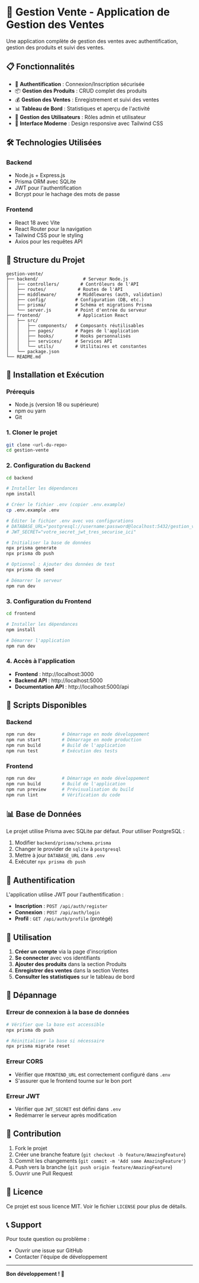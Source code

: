 # 🚀 Gestion Vente - Application de Gestion des Ventes

Une application complète de gestion des ventes avec authentification, gestion des produits et suivi des ventes.

## 📋 Fonctionnalités

- 🔐 **Authentification** : Connexion/Inscription sécurisée
- 📦 **Gestion des Produits** : CRUD complet des produits
- 💰 **Gestion des Ventes** : Enregistrement et suivi des ventes
- 📊 **Tableau de Bord** : Statistiques et aperçu de l'activité
- 👥 **Gestion des Utilisateurs** : Rôles admin et utilisateur
- 🎨 **Interface Moderne** : Design responsive avec Tailwind CSS

## 🛠️ Technologies Utilisées

### Backend
- Node.js + Express.js
- Prisma ORM avec SQLite
- JWT pour l'authentification
- Bcrypt pour le hachage des mots de passe

### Frontend
- React 18 avec Vite
- React Router pour la navigation
- Tailwind CSS pour le styling
- Axios pour les requêtes API

## 📁 Structure du Projet

```
gestion-vente/
├── backend/                 # Serveur Node.js
│   ├── controllers/        # Contrôleurs de l'API
│   ├── routes/            # Routes de l'API
│   ├── middleware/        # Middlewares (auth, validation)
│   ├── config/           # Configuration (DB, etc.)
│   ├── prisma/           # Schéma et migrations Prisma
│   └── server.js         # Point d'entrée du serveur
├── frontend/              # Application React
│   ├── src/
│   │   ├── components/   # Composants réutilisables
│   │   ├── pages/        # Pages de l'application
│   │   ├── hooks/        # Hooks personnalisés
│   │   ├── services/     # Services API
│   │   └── utils/        # Utilitaires et constantes
│   └── package.json
└── README.md
```

## 🚀 Installation et Exécution

### Prérequis
- Node.js (version 18 ou supérieure)
- npm ou yarn
- Git

### 1. Cloner le projet
```bash
git clone <url-du-repo>
cd gestion-vente
```

### 2. Configuration du Backend

```bash
cd backend

# Installer les dépendances
npm install

# Créer le fichier .env (copier .env.example)
cp .env.example .env

# Éditer le fichier .env avec vos configurations
# DATABASE_URL="postgresql://username:password@localhost:5432/gestion_vente"
# JWT_SECRET="votre_secret_jwt_tres_securise_ici"

# Initialiser la base de données
npx prisma generate
npx prisma db push

# Optionnel : Ajouter des données de test
npx prisma db seed

# Démarrer le serveur
npm run dev
```

### 3. Configuration du Frontend

```bash
cd frontend

# Installer les dépendances
npm install

# Démarrer l'application
npm run dev
```

### 4. Accès à l'application

- **Frontend** : http://localhost:3000
- **Backend API** : http://localhost:5000
- **Documentation API** : http://localhost:5000/api

## 🔧 Scripts Disponibles

### Backend
```bash
npm run dev          # Démarrage en mode développement
npm run start        # Démarrage en mode production
npm run build        # Build de l'application
npm run test         # Exécution des tests
```

### Frontend
```bash
npm run dev          # Démarrage en mode développement
npm run build        # Build de l'application
npm run preview      # Prévisualisation du build
npm run lint         # Vérification du code
```

## 📊 Base de Données

Le projet utilise Prisma avec SQLite par défaut. Pour utiliser PostgreSQL :

1. Modifier `backend/prisma/schema.prisma`
2. Changer le provider de `sqlite` à `postgresql`
3. Mettre à jour `DATABASE_URL` dans `.env`
4. Exécuter `npx prisma db push`

## 🔐 Authentification

L'application utilise JWT pour l'authentification :

- **Inscription** : `POST /api/auth/register`
- **Connexion** : `POST /api/auth/login`
- **Profil** : `GET /api/auth/profile` (protégé)

## 📱 Utilisation

1. **Créer un compte** via la page d'inscription
2. **Se connecter** avec vos identifiants
3. **Ajouter des produits** dans la section Produits
4. **Enregistrer des ventes** dans la section Ventes
5. **Consulter les statistiques** sur le tableau de bord

## 🚨 Dépannage

### Erreur de connexion à la base de données
```bash
# Vérifier que la base est accessible
npx prisma db push

# Réinitialiser la base si nécessaire
npx prisma migrate reset
```

### Erreur CORS
- Vérifier que `FRONTEND_URL` est correctement configuré dans `.env`
- S'assurer que le frontend tourne sur le bon port

### Erreur JWT
- Vérifier que `JWT_SECRET` est défini dans `.env`
- Redémarrer le serveur après modification

## 🤝 Contribution

1. Fork le projet
2. Créer une branche feature (`git checkout -b feature/AmazingFeature`)
3. Commit les changements (`git commit -m 'Add some AmazingFeature'`)
4. Push vers la branche (`git push origin feature/AmazingFeature`)
5. Ouvrir une Pull Request

## 📄 Licence

Ce projet est sous licence MIT. Voir le fichier `LICENSE` pour plus de détails.

## 📞 Support

Pour toute question ou problème :
- Ouvrir une issue sur GitHub
- Contacter l'équipe de développement

---

**Bon développement ! 🎉**

